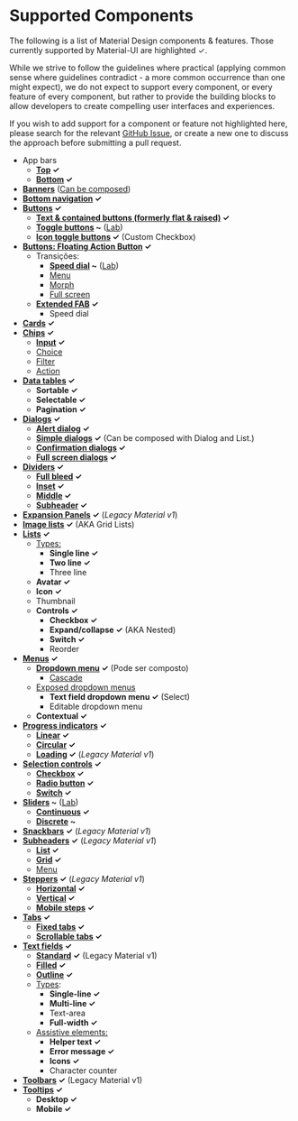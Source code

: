 # Supported Components

<p class="description">The following is a list of Material Design components & features. Those currently supported by Material-UI are highlighted ✓.</p>

While we strive to follow the guidelines where practical (applying common sense where guidelines contradict - a more common occurrence than one might expect), we do not expect to support every component, or every feature of every component, but rather to provide the building blocks to allow developers to create compelling user interfaces and experiences.

If you wish to add support for a component or feature not highlighted here, please search for the relevant [GitHub Issue](https://github.com/mui-org/material-ui/issues), or create a new one to discuss the approach before submitting a pull request.

- App bars
  - **[Top](https://material.io/design/components/app-bars-top.html) ✓**
  - **[Bottom](https://material.io/design/components/app-bars-bottom.html) ✓**
- **[Banners](https://material.io/design/components/banners.html)** ([Can be composed](https://medium.com/material-ui/introducing-material-ui-design-system-93e921beb8df))
- **[Bottom navigation](https://material.io/design/components/bottom-navigation.html) ✓**
- **[Buttons](https://material.io/design/components/buttons.html) ✓**
  - **[Text & contained buttons (formerly flat & raised)](https://material.io/design/components/buttons.html) ✓**
  - **[Toggle buttons](https://material.io/design/components/buttons.html#buttons-toggle-buttons) ~** ([Lab](/lab/about/))
  - **[Icon toggle buttons](https://material.io/design/components/buttons.html#toggle-button) ✓** (Custom Checkbox)
- **[Buttons: Floating Action Button](https://material.io/design/components/buttons-floating-action-button.html) ✓**
  - Transições:
    - **[Speed dial](https://material.io/design/components/buttons-floating-action-button.html#types-of-transitions) ~** ([Lab](/lab/about/))
    - [Menu](https://material.io/design/components/buttons-floating-action-button.html#types-of-transitions)
    - [Morph](https://material.io/design/components/buttons-floating-action-button.html#types-of-transitions)
    - [Full screen](https://material.io/design/components/buttons-floating-action-button.html#types-of-transitions)
  - **[Extended FAB](https://material.io/design/components/buttons-floating-action-button.html#extended-fab) ✓**
    - Speed dial
- **[Cards](https://material.io/design/components/cards.html) ✓**
- **[Chips](https://material.io/design/components/chips.html) ✓**
  - **[Input](https://material.io/design/components/chips.html#input-chips) ✓**
  - [Choice](https://material.io/design/components/chips.html#choice-chips)
  - [Filter](https://material.io/design/components/chips.html#filter-chips)
  - [Action](https://material.io/design/components/chips.html#action-chips)
- **[Data tables](https://material.io/design/components/data-tables.html) ✓**
  - **Sortable ✓**
  - **Selectable ✓**
  - **Pagination ✓**
- **[Dialogs](https://material.io/design/components/dialogs.html) ✓**
  - **[Alert dialog](https://material.io/design/components/dialogs.html#alert-dialog) ✓**
  - **[Simple dialogs](https://material.io/design/components/dialogs.html#simple-dialog) ✓** (Can be composed with Dialog and List.)
  - **[Confirmation dialogs](https://material.io/design/components/dialogs.html#confirmation-dialog) ✓**
  - **[Full screen dialogs](https://material.io/design/components/dialogs.html#full-screen-dialog) ✓**
- **[Dividers](https://material.io/design/components/dividers.html) ✓**
  - **[Full bleed](https://material.io/design/components/dividers.html#types) ✓**
  - **[Inset](https://material.io/design/components/dividers.html#types) ✓**
  - **[Middle](https://material.io/design/components/dividers.html#types) ✓**
  - **[Subheader](https://material.io/design/components/dividers.html#types) ✓**
- **[Expansion Panels](https://material.io/archive/guidelines/components/expansion-panels.html) ✓** (_Legacy Material v1_)
- **[Image lists](https://material.io/design/components/image-lists.html) ✓** (AKA Grid Lists)
- **[Lists](https://material.io/design/components/lists.html) ✓**
  - [Types:](https://material.io/design/components/lists.html#types)
    - **Single line ✓**
    - **Two line ✓**
    - Three line
  - **Avatar ✓**
  - **Icon ✓**
  - Thumbnail
  - **Controls ✓**
    - **Checkbox ✓**
    - **Expand/collapse ✓** (AKA Nested)
    - **Switch ✓**
    - Reorder
- **[Menus](https://material.io/design/components/menus.html) ✓**
  - **[Dropdown menu](https://material.io/design/components/menus.html#dropdown-menu) ✓** (Pode ser composto)
    - [Cascade](https://material.io/design/components/menus.html#dropdown-menu)
  - [Exposed dropdown menus](https://material.io/design/components/menus.html#exposed-dropdown-menu)
    - **Text field dropdown menu ✓** (Select)
    - Editable dropdown menu
  - **Contextual ✓**
- **[Progress indicators](https://material.io/design/components/progress-indicators.html) ✓**
  - **[Linear](https://material.io/design/components/progress-indicators.html#linear-progress-indicators) ✓**
  - **[Circular](https://material.io/design/components/progress-indicators.html#circular-progress-indicators) ✓**
  - **[Loading](https://material.io/archive/guidelines/components/progress-activity.html) ✓** (_Legacy Material v1_)
- **[Selection controls](https://material.io/design/components/selection-controls.html) ✓**
  - **[Checkbox](https://material.io/design/components/selection-controls.html#checkboxes) ✓**
  - **[Radio button](https://material.io/design/components/selection-controls.html#radio-buttons) ✓**
  - **[Switch](https://material.io/design/components/selection-controls.html#switches) ✓**
- **[Sliders](https://material.io/design/components/sliders.html) ~** ([Lab](/lab/about/))
  - **[Continuous](https://material.io/design/components/sliders.html#continuous-slider) ✓**
  - **[Discrete](https://material.io/design/components/sliders.html#discrete-slider) ~**
- **[Snackbars](https://material.io/design/components/snackbars.html) ✓** (_Legacy Material v1_)
- **[Subheaders](https://material.io/archive/guidelines/components/subheaders.html) ✓** (_Legacy Material v1_)
  - **[List](https://material.io/archive/guidelines/components/subheaders.html#subheaders-list-subheaders) ✓**
  - **[Grid](https://material.io/archive/guidelines/components/subheaders.html#subheaders-list-subheaders) ✓**
  - [Menu](https://material.io/archive/guidelines/components/subheaders.html#subheaders-list-subheaders)
- **[Steppers](https://material.io/archive/guidelines/components/steppers.html) ✓** (_Legacy Material v1_)
  - **[Horizontal](https://material.io/archive/guidelines/components/steppers.html#steppers-types-of-steppers) ✓**
  - **[Vertical](https://material.io/archive/guidelines/components/steppers.html#steppers-types-of-steppers) ✓**
  - **[Mobile steps](https://material.io/archive/guidelines/components/steppers.html#steppers-types-of-steps) ✓**
- **[Tabs](https://material.io/design/components/tabs.html) ✓**
  - **[Fixed tabs](https://material.io/design/components/tabs.html#fixed-tabs) ✓**
  - **[Scrollable tabs](https://material.io/design/components/tabs.html#scrollable-tabs) ✓**
- **[Text fields](https://material.io/design/components/text-fields.html) ✓**
  - **[Standard](https://material.io/archive/guidelines/components/text-fields.html) ✓** (Legacy Material v1)
  - **[Filled](https://material.io/design/components/text-fields.html#filled-text-field) ✓**
  - **[Outline](https://material.io/design/components/text-fields.html#outlined-text-field) ✓**
  - [Types](https://material.io/design/components/text-fields.html#input-types):
    - **Single-line ✓**
    - **Multi-line ✓**
    - Text-area
    - **Full-width ✓**
  - [Assistive elements:](https://material.io/design/components/text-fields.html#anatomy)
    - **Helper text ✓**
    - **Error message ✓**
    - **Icons ✓**
    - Character counter
- **[Toolbars](https://material.io/archive/guidelines/components/toolbars.html) ✓** (Legacy Material v1)
- **[Tooltips](https://material.io/design/components/tooltips.html) ✓**
  - **Desktop ✓**
  - **Mobile ✓**
